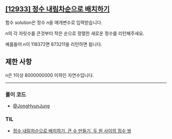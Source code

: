## [[12933] 정수 내림차순으로 배치하기](https://school.programmers.co.kr/learn/courses/30/lessons/12933)

함수 solution은 정수 n을 매개변수로 입력받습니다. 

n의 각 자릿수를 큰것부터 작은 순으로 정렬한 새로운 정수를 리턴해주세요. 

예를들어 n이 118372면 873211을 리턴하면 됩니다.

## 제한 사항

n은 1이상 8000000000 이하인 자연수입니다.

***

### 풀이 코드

- [@JongHyunJung](https://github.com/viaunixue/algorithm-study/blob/main/Programmers/12933/jjh.py)

### TIL

* [정수 내림차순으로 배치하기, 큰 수 만들기, 두 원 사이의 정수 쌍](https://almond0115.tistory.com/entry/programmers-정수-내림차순으로-배치하기-큰-수-만들기-두-원-사이의-정수-쌍)